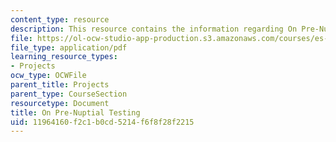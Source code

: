 ```yaml
---
content_type: resource
description: This resource contains the information regarding On Pre-Nuptial Testing.
file: https://ol-ocw-studio-app-production.s3.amazonaws.com/courses/es-253-aids-and-poverty-in-africa-spring-2005/11964160f2c1b0cd5214f6f8f28f2215_MITES_253S05_priyadesai.pdf
file_type: application/pdf
learning_resource_types:
- Projects
ocw_type: OCWFile
parent_title: Projects
parent_type: CourseSection
resourcetype: Document
title: On Pre-Nuptial Testing
uid: 11964160-f2c1-b0cd-5214-f6f8f28f2215
---
```

